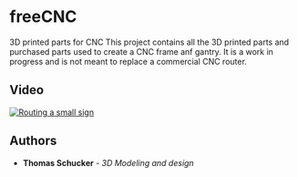 # freeCNC
3D printed parts for CNC
This project contains all the 3D printed parts and purchased parts used to create a CNC frame anf gantry. It is a work in progress and is not meant to replace a commercial CNC router.

## Video

[![Routing a small sign](http://img.youtube.com/vi/D9cQSqTauSU/0.jpg)](http://www.youtube.com/watch?v=D9cQSqTauSU)

## Authors

* **Thomas Schucker** - *3D Modeling and design*
